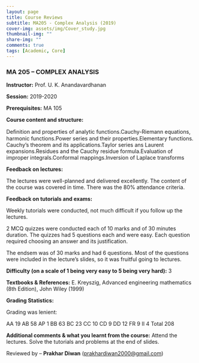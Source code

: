 ```yaml
---
layout: page
title: Course Reviews
subtitle: MA205 - Complex Analysis (2019)
cover-img: assets/img/Cover_study.jpg
thumbnail-img: ""
share-img: ""
comments: true
tags: [Academic, Core]
---
```


### MA 205 – COMPLEX ANALYSIS

**Instructor:** Prof. U. K. Anandavardhanan

**Session:** 2019-2020

**Prerequisites:** MA 105

**Course content and structure:** 

Deﬁnition and properties of analytic functions.Cauchy-Riemann equations, harmonic functions.Power series and their properties.Elementary functions. Cauchy’s theorem and its applications.Taylor series ans Laurent expansions.Residues and the Cauchy residue formula.Evaluation of improper integrals.Conformal mappings.Inversion of Laplace transforms

**Feedback on lectures:**

The lectures were well-planned and delivered excellently. The content of the course was covered in time. There was the 80% attendance criteria.

**Feedback on tutorials and exams:**

Weekly tutorials were conducted, not much difficult if you follow up the lectures.

2 MCQ quizzes were conducted each of 10 marks and of 30 minutes duration. The quizzes had 5 questions each and were easy. Each question required choosing an answer and its justification.

The endsem was of 30 marks and had 6 questions. Most of the questions were included in the lecture’s slides, so it was fruitful going to lectures.

**Difficulty (on a scale of 1 being very easy to 5 being very hard):** 3

**Textbooks & References:** E. Kreyszig, Advanced engineering mathematics (8th Edition), John Wiley (1999)

**Grading Statistics:**

Grading was lenient:

AA 19
AB 58
AP 1
BB 63
BC 23
CC 10
CD 9
DD 12
FR 9
II 4
Total 208

**Additional comments & what you learnt from the course:** Attend the lectures. Solve the tutorials and problems at the end of slides.

Reviewed by – **Prakhar Diwan** (prakhardiwan2000@gmail.com)